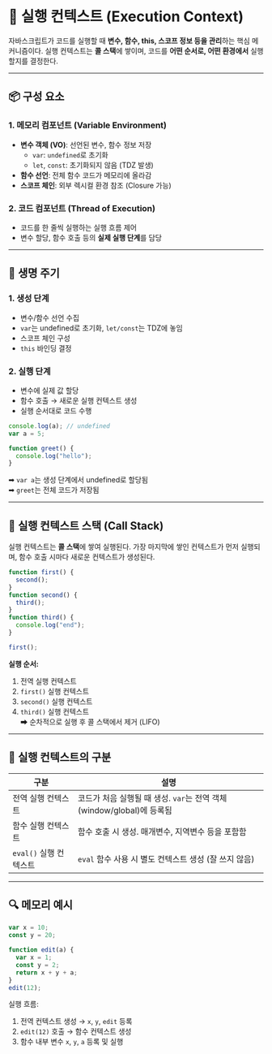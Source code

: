# 🧠 실행 컨텍스트 (Execution Context)

자바스크립트가 코드를 실행할 때 **변수, 함수, this, 스코프 정보 등을 관리**하는 핵심 메커니즘이다. 실행 컨텍스트는 **콜 스택**에 쌓이며, 코드를 **어떤 순서로, 어떤 환경에서** 실행할지를 결정한다.

---

## 📦 구성 요소

### 1. 메모리 컴포넌트 (Variable Environment)

- **변수 객체 (VO)**: 선언된 변수, 함수 정보 저장
  - `var`: `undefined`로 초기화
  - `let`, `const`: 초기화되지 않음 (TDZ 발생)
- **함수 선언**: 전체 함수 코드가 메모리에 올라감
- **스코프 체인**: 외부 렉시컬 환경 참조 (Closure 가능)

### 2. 코드 컴포넌트 (Thread of Execution)

- 코드를 한 줄씩 실행하는 실행 흐름 제어
- 변수 할당, 함수 호출 등의 **실제 실행 단계**를 담당

---

## 🔄 생명 주기

### 1. **생성 단계**

- 변수/함수 선언 수집
- `var`는 undefined로 초기화, `let/const`는 TDZ에 놓임
- 스코프 체인 구성
- `this` 바인딩 결정

### 2. **실행 단계**

- 변수에 실제 값 할당
- 함수 호출 → 새로운 실행 컨텍스트 생성
- 실행 순서대로 코드 수행

```js
console.log(a); // undefined
var a = 5;

function greet() {
  console.log("hello");
}
```

➡ `var a`는 생성 단계에서 undefined로 할당됨  
➡ `greet`는 전체 코드가 저장됨

---

## 🧱 실행 컨텍스트 스택 (Call Stack)

실행 컨텍스트는 **콜 스택**에 쌓여 실행된다. 가장 마지막에 쌓인 컨텍스트가 먼저 실행되며, 함수 호출 시마다 새로운 컨텍스트가 생성된다.

```js
function first() {
  second();
}
function second() {
  third();
}
function third() {
  console.log("end");
}

first();
```

**실행 순서:**

1. 전역 실행 컨텍스트
2. `first()` 실행 컨텍스트
3. `second()` 실행 컨텍스트
4. `third()` 실행 컨텍스트  
   ➡ 순차적으로 실행 후 콜 스택에서 제거 (LIFO)

---

## 🧭 실행 컨텍스트의 구분

| 구분                   | 설명                                                                  |
| ---------------------- | --------------------------------------------------------------------- |
| 전역 실행 컨텍스트     | 코드가 처음 실행될 때 생성. `var`는 전역 객체(window/global)에 등록됨 |
| 함수 실행 컨텍스트     | 함수 호출 시 생성. 매개변수, 지역변수 등을 포함함                     |
| `eval()` 실행 컨텍스트 | `eval` 함수 사용 시 별도 컨텍스트 생성 (잘 쓰지 않음)                 |

---

## 🔍 메모리 예시

```js
var x = 10;
const y = 20;

function edit(a) {
  var x = 1;
  const y = 2;
  return x + y + a;
}
edit(12);
```

실행 흐름:

1. 전역 컨텍스트 생성 → `x`, `y`, `edit` 등록
2. `edit(12)` 호출 → 함수 컨텍스트 생성
3. 함수 내부 변수 `x`, `y`, `a` 등록 및 실행

